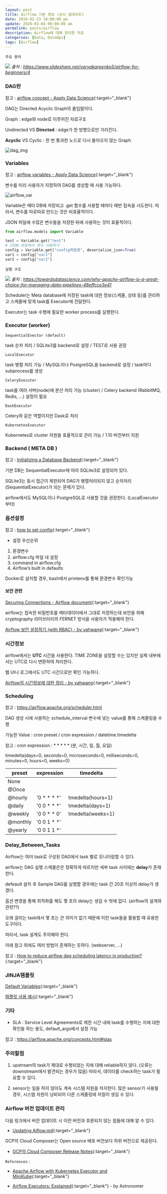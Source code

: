 ```yaml
---
layout: post
title: Airflow 기본 정보 (상시 업데이트)
date: 2019-02-23 10:00:00 pm
update: 2020-03-04 00:00:00 am
permalink: posts/airflow
description: Airflow에 대해 정리한 자료
categories: [Data, DataOps]
tags: [Airflow]
---
```


`주요 용어`

![](https://image.slidesharecdn.com/airflow-191017192342/95/airflow-for-beginners-4-1024.jpg)
*출처 : https://www.slideshare.net/varyakarpenko5/airflow-for-beginners/4*

### DAG란

참고 : [airflow concept - Apply Data Science](https://www.applydatascience.com/airflow/airflow-concept){:target="_blank"}

DAG는 Directed Acyclic Graph의 줄임말이다.

Graph : edge와 node로 이루어진 자료구조

Undirected VS **Directed** : edge가 한 방향으로만 가리킨다.

**Acyclic** VS Cyclic : 한 번 통과한 노드로 다시 돌아오지 않는 Graph

![dag_img]({{site.baseurl}}/assets/img/tech/dag_img.jpg)

### Variables

참고 : [airflow variables - Apply Data Science](https://www.applydatascience.com/airflow/airflow-variables/){:target="_blank"}

변수를 미리 사용자가 지정하여 DAG를 생성할 때 사용 가능하다.

![airflow_var]({{site.baseurl}}/assets/img/tech/airflow_var.jpg)


Variable은 메타 DB에 저장되고 .get 함수를 사용할 때마다 매번 접속을 시도한다. 따라서, 변수를 따로따로 만드는 것은 비효율적이다.

JSON 파일에 수많은 변수들을 저장한 뒤에 사용하는 것이 효율적이다.

``` python
from airflow.models import Variable

test = Variable.get("test")
# JSON 파일에서 변수 사용하기
config = Variable.get("config파일명", deserialize_json=True)
var1 = config["var1"]
var2 = config["var2"]
```

`실행 구조`

![](https://miro.medium.com/proxy/1*CEojZqU4FWcbOwOTgwttDw.jpeg)
*출처 : https://towardsdatascience.com/why-apache-airflow-is-a-great-choice-for-managing-data-pipelines-48effcce3e41*

Scheduler는 Meta database에 저장된 task에 대한 정보(스케줄, 상태 등)를 관리하고 스케줄에 맞게 task를 Executor에 전달한다.

Executor는 task 수행에 필요한 worker process를 실행한다.

### Executor (worker)
    
    SequentialExector (default)

task 순차 처리 / SQLite3를 backend로 설정 / TEST로 사용 권장

    LocalExecutor
    
task 병렬 처리 가능 / MySQL이나 PostgreSQL을 backend로 설정 / task마다 subprocess를 생성
    
    CeleryExecutor

task를 여러 서버(node)에 분산 처리 가능 (cluster) / Celery backend (RabbitMQ, Redis, …) 설정이 필요

    DaskExecutor

Celery와 같은 역할이지만 Dask로 처리

    KubernetesExecutor

Kubernetes로 cluster 자원을 효율적으로 관리 가능 / 1.10 버전부터 지원

### Backend ( META DB )

참고 : [
Initializing a Database Backend](https://airflow.readthedocs.io/en/stable/howto/initialize-database.html){:target="_blank"}

기본 DB는 SequentialExecutor에 따라 SQLite3로 설정되어 있다.

SQLite3는 동시 접근이 제한되어 DAG가 병렬처리되지 않고 순차처리(SequentialExecutor)가 되는 문제가 있다. 

airflow에서도 MySQL이나 PostgreSQL로 사용할 것을 권장한다. (LocalExecutor부터)

### 옵션설정

참고 : [how to set config](https://airflow.readthedocs.io/en/stable/howto/set-config.html){:target="_blank"}

- 설정 우선순위
1. 환경변수
2. airflow.cfg 파일 내 설정
3. command in airflow.cfg
4. Airflow’s built in defaults

Docker로 설치할 경우, bash에서 printenv를 통해 환경변수 확인가능

#### 보안 관련

[Securing Connections - Airflow document](https://airflow.apache.org/howto/secure-connections.html){:target="_blank"}

airflow는 접속한 비밀번호를 메타데이터에서 그대로 저장하는데 보안을 위해 cryptography 라이브러리의 FERNET 방식을 사용자가 적용해야 한다. 

[Airflow 보안 설정하기 (with RBAC) - by yahwang]({{site.baseurl}}/posts/86){:target="_blank"}

### 시간정보

airflow에서는 **UTC** 시간을 사용한다. TIME ZONE을 설정할 수는 있지만 실제 내부에서는 UTC로 다시 변환하여 처리한다. 

웹 UI나 로그에서도 UTC 시간으로만 확인 가능하다.

[Airflow의 시간정보에 대한 정리 - by yahwang]({{site.baseurl}}/posts/87){:target="_blank"}

### Scheduling

참고 : https://airflow.apache.org/scheduler.html

DAG 생성 시에 사용하는 schedule_interval 변수에 넣는 value를 통해 스케줄링을 수행

가능한 Value : cron preset / cron expression / datetime.timedelta

참고 : 
cron expression : * * * * * (분, 시간, 일, 월, 요일)

timedelta(days=0, seconds=0, microseconds=0, milliseconds=0, minutes=0, hours=0, weeks=0)

|preset |expression |timedelta |
|-------|-----------|---------------|
|None |||
|@Once|||
|@hourly|'0 * * * *'|tmedelta(hours=1)|
|@daily|'0 0 * * *'|tmedelta(days=1)|
|@weekly|'0 0 * * 0'|tmedelta(weeks=1)|
|@monthly|'0 0 1 * *'||
|@yearly|'0 0 1 1 *'||

### Delay_Between_Tasks

Airflow는 여러 task로 구성된 DAG에서 task 별로 모니터링할 수 있다.

airflow는 DAG 실행 스케줄은은 정확하게 따르지만 세부 task 사이에는 **delay**가 존재한다.

defeault 설치 후 Sample DAG를 실행할 경우에는 task 간 20초 이상의 delay가 생겼다.

옵션 변경을 통해 최적화를 해도 몇 초의 delay는 생길 수 밖에 없다. (airflow의 설계와 관련??)

오래 걸리는 task에서 몇 초는 큰 의미가 없기 때문에 이런 task들을 활용할 때 유용한 도구이다.

따라서, task 설계도 주의해야 한다.

아래 참고 외에도 여러 방법이 존재하는 듯하다. (webserver, ...)

참고 : [How to reduce airflow dag scheduling latency in production?](https://airflow.apache.org/faq.html#how-to-reduce-airflow-dag-scheduling-latency-in-production){:target="_blank"}

### JINJA템플릿

[Default Variables](https://airflow.apache.org/macros.html){:target="_blank"}

[템플릿 사용 예시](https://diogoalexandrefranco.github.io/about-airflow-date-macros-ds-and-execution-date/){:target="_blank"}

### 기타

- SLA : Service Level Agreements로 제한 시간 내에 task를 수행하는 지에 대한 확인을 하는 용도, default_args에서 설정 가능

참고 : https://airflow.apache.org/concepts.html#slas

### 주의할점

1. upstream의 task가 제대로 수행되었는 지에 대해 reliable하지 않다. (오류는 downstream에서 발견되는 경우가 많음) 따라서, 데이터를 check하는 task가 필요할 수 있다.

2. sensor는 일을 하지 않아도 계속 시스템 자원을 차지한다. 많은 sensor가 사용될 경우, 시스템 자원이 낭비되어 다른 스케줄링에 차질이 생길 수 있다.

### Airflow 버전 업데이트 관리

다음 링크에서 버전 업데이트 시 이전 버전과 호환되지 않는 점들에 대해 알 수 있다. 
- [Updating Aiflow.md](https://github.com/apache/airflow/blob/master/UPDATING.md#updating-airflow){:target="_blank"}

GCP의 Cloud Composer는 Open source 배포 버전보다 하위 버전으로 제공된다.

- [GCP의 Cloud Composer Release Notes](https://cloud.google.com/composer/docs/release-notes){:target="_blank"}

`References` : 

* [Apache Airflow with Kubernetes Executor and MiniKube](https://marclamberti.com/blog/airflow-kubernetes-executor/#Apache_Airflow_with_Kubernetes_Executor_Practice){:target="_blank"}

* [Airflow Executors: Explained](https://www.astronomer.io/guides/airflow-executors-explained/){:target="_blank"} - by Astronomer

